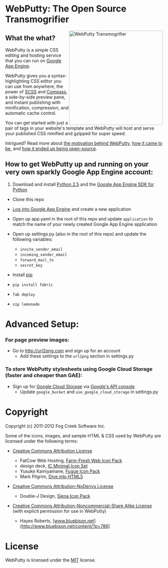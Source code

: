 # WebPutty: The Open Source Transmogrifier

<img src="http://blog.fogcreek.com/wp-content/uploads/2011/07/transmogrifier_small.png" width="300" height="300" alt="WebPutty Transmogrifier" title="WebPutty Transmogrifier" style="float: right;" />

## What the what?

WebPutty is a simple CSS editing and hosting service that you can run on [Google App Engine](https://developers.google.com/appengine/).

WebPutty gives you a syntax-highlighting CSS editor you can use from anywhere, the power of [SCSS](http://sass-lang.com/) and [Compass](http://compass-style.org/), a side-by-side preview pane, and instant publishing with minification, compression, and automatic cache control.

You can get started with just a pair of tags in your website's template and WebPutty will host and serve your published CSS minified and gzipped for super speed.

Intrigued? Read more about [the motivation behind WebPutty](http://blog.fogcreek.com/webputty-css-editing-goes-boink/?fccmp=webputty), [how it came to be](http://tghw.com/blog/lean-development-zero-to-launch-in-six-weeks/), and [how it ended up being open-source](http://blog.fogcreek.com/whats-up-with-webputty/?fccmp=webputty).

## How to get WebPutty up and running on your very own sparkly Google App Engine account:

1. Download and install [Python 2.5](http://www.python.org/getit/releases/2.5.6/) and the [Google App Engine SDK for Python](https://developers.google.com/appengine/downloads)
- Clone this repo
- [Log into Google App Engine](https://appengine.google.com/) and create a new application
- Open up app.yaml in the root of this repo and update `application` to match the name of your newly created Google App Engine application
- Open up settings.py (also in the root of this repo) and update the following variables:
	* `invite_sender_email`
	* `incoming_sender_email`
	* `forward_mail_to`
	* `secret_key`

- Install [pip](http://pypi.python.org/pypi/pip)
- `pip install fabric`
- `fab deploy`
- `sip lemonade`

# Advanced Setup:
### For page preview images:
- Go to http://url2png.com and sign up for an account
	- Add these settings to the `url2png` section in settings.py

### To store WebPutty stylesheets using Google Cloud Storage (faster and cheaper than GAE):
- Sign up for [Google Cloud Storage](https://developers.google.com/storage/) via [Google's API console](https://code.google.com/apis/console/)
	- Update `google_bucket` and `use_google_cloud_storage` in settings.py

# Copyright

Copyright (c) 2011-2012 Fog Creek Software Inc.

Some of the icons, images, and sample HTML &amp; CSS used by WebPutty are licensed under the following terms:

- [Creative Commons Attribution License](http://creativecommons.org/licenses/by/3.0/)
  * FatCow Web Hosting, [Farm-Fresh Web Icon Pack](http://www.fatcow.com/free-icons)
  * design deck, [IC Minimal Icon Set](http://www.designdeck.co.uk/article_details.php?id=246)
  * Yusuke Kamiyamane, [Fugue Icon Pack](http://p.yusukekamiyamane.com/)
  * Mark Pilgrim, [Dive into HTML5](http://diveintohtml5.org)

- [Creative Commons Attribution-NoDerivs License](http://creativecommons.org/licenses/by-nd/3.0/)
  * Double-J Design, [Siena Icon Pack](http://www.doublejdesign.co.uk/products-page/icons/siena/)

- [Creative Commons Attribution-Noncommercial-Share Alike License](http://creativecommons.org/licenses/by-nc-sa/3.0/) (with explicit permission for use in WebPutty)
  * Hayes Roberts, [www.bluebison.net](http://www.bluebison.net/content/?p=786)

# License

WebPutty is licensed under the [MIT](http://www.opensource.org/licenses/mit-license.php "Read more about the MIT license form") license.